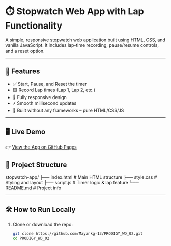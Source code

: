 # ⏱️ Stopwatch Web App with Lap Functionality

A simple, responsive stopwatch web application built using HTML, CSS, and vanilla JavaScript. It includes lap-time recording, pause/resume controls, and a reset option.

---

## 🚀 Features

- ✅ Start, Pause, and Reset the timer  
- 🟨 Record Lap times (Lap 1, Lap 2, etc.)
- 📱 Fully responsive design
- ⚡ Smooth millisecond updates
- 🧠 Built without any frameworks – pure HTML/CSS/JS

---

## 🖥️ Live Demo

👉 [View the App on GitHub Pages](https://Mayankg-13.github.io/PRODIGY_WD_02/)



## 📁 Project Structure

stopwatch-app/
├── index.html # Main HTML structure
├── style.css # Styling and layout
├── script.js # Timer logic & lap feature
└── README.md # Project info


---

## 🛠️ How to Run Locally

1. Clone or download the repo:
   ```bash
   git clone https://github.com/Mayankg-13/PRODIGY_WD_02.git
   cd PRODIGY_WD_02
